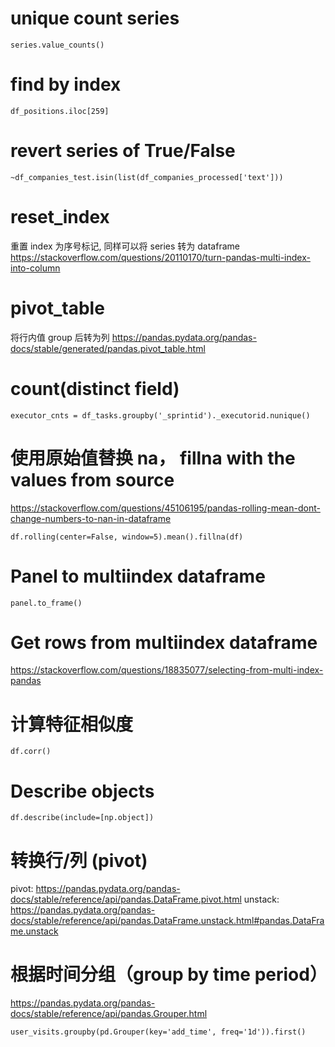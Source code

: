 # unique count series

`series.value_counts()`

# find by index

`df_positions.iloc[259]`

# revert series of True/False

`~df_companies_test.isin(list(df_companies_processed['text']))`

# reset_index

重置 index 为序号标记,
同样可以将 series 转为 dataframe
https://stackoverflow.com/questions/20110170/turn-pandas-multi-index-into-column

# pivot_table

将行内值 group 后转为列
https://pandas.pydata.org/pandas-docs/stable/generated/pandas.pivot_table.html

# count(distinct field)

`executor_cnts = df_tasks.groupby('_sprintid')._executorid.nunique()`

# 使用原始值替换 na， fillna with the values from source

https://stackoverflow.com/questions/45106195/pandas-rolling-mean-dont-change-numbers-to-nan-in-dataframe

```
df.rolling(center=False, window=5).mean().fillna(df)
```

# Panel to multiindex dataframe

`panel.to_frame()`

# Get rows from multiindex dataframe

https://stackoverflow.com/questions/18835077/selecting-from-multi-index-pandas

# 计算特征相似度

`df.corr()`

# Describe objects

`df.describe(include=[np.object])`

# 转换行/列 (pivot)

pivot: https://pandas.pydata.org/pandas-docs/stable/reference/api/pandas.DataFrame.pivot.html
unstack: https://pandas.pydata.org/pandas-docs/stable/reference/api/pandas.DataFrame.unstack.html#pandas.DataFrame.unstack

# 根据时间分组（group by time period）

https://pandas.pydata.org/pandas-docs/stable/reference/api/pandas.Grouper.html

`user_visits.groupby(pd.Grouper(key='add_time', freq='1d')).first()`
